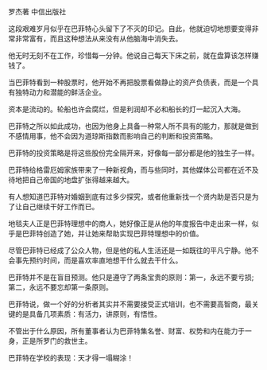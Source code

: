 罗杰著 中信出版社

这段艰难岁月似乎在巴菲特心头留下了不灭的印记。自此，他就迫切地想要变得非常非常富有，而且这种想法从来没有从他脑海中消失去。

他无时无刻不在工作，珍惜每一分钟。他说自己每天下床之前，就在盘算该怎样赚钱了。

当巴菲特看到一种股票时，他开始不再把股票看做静止的资产负债表，而是一个具有独特动力和潜能的鲜活企业。

资本是流动的。轮船也许会腐烂，但是利润却不必和船长的灯一起沉入大海。

巴菲特之所以如此成功，也因为他身上具备一种常人所不具有的能力，那就是做到不感情用事，他不会因为道琼斯指数而影响自己的判断和投资策略。

巴菲特的投资策略是将这些股份完全隔开来，好像每一部分都是他的独生子一样。

巴菲特给格雷厄姆家族带来了一种新视角，而与些同时，其他媒体公司都在近不及待地把自己帝国的地盘扩张得越来越大。

有人想知道巴菲特对婚姻到底有过多少探究，或者他重新找一个贤内助是否只是为了让自己继续干好工作而已。

地毯夫人正是巴菲特理想中的商人，她好像正是从他的年度报告中走出来一样，似乎是巴菲特创造了她，并让她来帮助实现巴菲特理想中的价值。

尽管巴菲特已经成了公众人物，但是他的私人生活还是一如既往的平凡宁静。他不会事先预约时间，而是喜欢率直地想干什么就去干什么。

巴菲特并不是在盲目预测。他只是遵守了两条宝贵的原则：第一，永远不要亏损;第二，永远不要忘却第一条原则。

巴菲特说，做一个好的分析者其实并不需要接受正式培训，也不需要高智商，最关键的是具备几项素质：有活力，讲原则，有悟性。

不管出于什么原因，所有董事者认为巴菲特集名誉、财富、权势和内在能力于一身，正是所罗门的救世主。

巴菲特在学校的表现：天才得一塌糊涂！